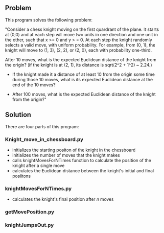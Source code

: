## Problem
This program solves the following problem:

"Consider a chess knight moving on the first quardrant of the plane. It starts at (0,0) and at each step will move two
units in one direction and one unit in the other, such that x >= 0 and y > = 0. At each step the knight randomly
selects a valid move, with uniform probability. For example, from (0, 1), the knight will move to (1, 3), (2, 2), or
(2, 0), each with probability one-third.

After 10 moves, what is the expected Euclidean distance of the knight from the origin? (if the knight is at (2, 1),
its distance is sqrt(2^2 + 1^2) ~ 2.24.)

- If the knight made it a distance of at least 10 from the origin some time during those 10 moves, what is its expected
Euclidean distance at the end of the 10 moves?

- After 100 moves, what is the expected Euclidean distance of the knight from the origin?"

## Solution
There are four parts of this program:
### Knight_move_in_chessboard.py
* initializes the starting positon of the knight in the chessboard
* initializes the number of moves that the knight makes
* calls knightMovesForNTimes function to calculate the position of the knight after a single move
* calculates the Euclidean distance between the knight's initial and final posiitons

### knightMovesForNTimes.py
- calculates the knight's final position after *n* moves

### getMovePosition.py

### knightJumpsOut.py
